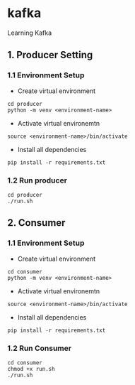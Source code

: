 # kafka

Learning Kafka

## 1. Producer Setting

### 1.1 Environment Setup

- Create virtual environment

```
cd producer
python -m venv <environment-name>
```

- Activate virtual environemtn

```
source <environment-name>/bin/activate
```

- Install all dependencies

```
pip install -r requirements.txt
```

### 1.2 Run producer

```
cd producer
./run.sh
```

## 2. Consumer

### 1.1 Environment Setup

- Create virtual environment

```
cd consumer
python -m venv <environment-name>
```

- Activate virtual environemtn

```
source <environment-name>/bin/activate
```

- Install all dependencies

```
pip install -r requirements.txt
```

### 1.2 Run Consumer

```
cd consumer
chmod +x run.sh
./run.sh
```
